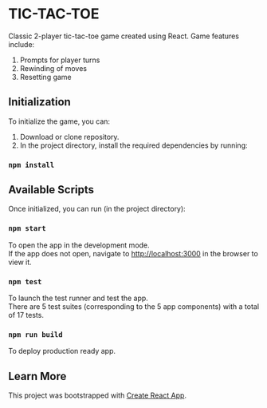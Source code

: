 # TIC-TAC-TOE

Classic 2-player tic-tac-toe game created using React. Game features include:
1. Prompts for player turns
2. Rewinding of moves
3. Resetting game

## Initialization

To initialize the game, you can:
1. Download or clone repository.
2. In the project directory, install the required dependencies by running:

### `npm install`

## Available Scripts

Once initialized, you can run (in the project directory):

### `npm start`

To open the app in the development mode.<br>
If the app does not open, navigate to [http://localhost:3000](http://localhost:3000) in the browser to view it.

### `npm test`

To launch the test runner and test the app.<br>
There are 5 test suites (corresponding to the 5 app components) with a total of 17 tests.

### `npm run build`

To deploy production ready app.

## Learn More

This project was bootstrapped with [Create React App](https://github.com/facebook/create-react-app).